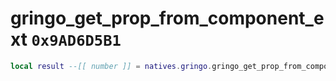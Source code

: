 # gringo_get_prop_from_component_ext `0x9AD6D5B1`

```lua
local result --[[ number ]] = natives.gringo.gringo_get_prop_from_component_ext(_unk0 --[[ number ]], _unk1 --[[ number ]])
```
